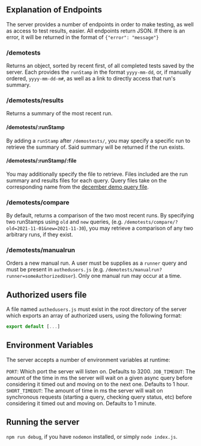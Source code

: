 ## Explanation of Endpoints

The server provides a number of endpoints in order to make testing, as well as access to test results, easier. All endpoints return JSON. If there is an error, it will be returned in the format of `{"error": "message"}`

### /demotests

Returns an object, sorted by recent first, of all completed tests saved by the server. Each provides the `runStamp` in the format `yyyy-mm-dd`, or, if manually ordered, `yyyy-mm-dd-m#`, as well as a link to directly access that run's summary.

### /demotests/results

Returns a summary of the most recent run.

#### /demotests/:runStamp

By adding a `runStamp` after `/demostests/`, you may specify a specific run to retrieve the summary of. Said summary will be returned if the run exists.

#### /demotests/:runStamp/:file

You may additionally specify the file to retrieve. Files included are the run summary and results files for each query. Query files take on the corresponding name from the [december demo query file](https://github.com/NCATSTranslator/minihackathons).

### /demotests/compare

By default, returns a comparison of the two most recent runs. By specifying two runStamps using `old` and `new` queries, (e.g. `/demotests/compare/?old=2021-11-01&new=2021-11-30`), you may retrieve a comparison of any two arbitrary runs, if they exist.

### /demotests/manualrun

Orders a new manual run. A user must be supplies as a `runner` query and must be present in `authedusers.js` (e.g. `/demotests/manualrun?runner=someAuthorizedUser`). Only one manual run may occur at a time.

## Authorized users file

A file named `authedusers.js` must exist in the root directory of the server which exports an array of authorized users, using the following format:

```JavaScript
export default [...]
```

## Environment Variables

The server accepts a number of environment variables at runtime:

`PORT`: Which port the server will listen on. Defaults to 3200.
`JOB_TIMEOUT`: The amount of the time in ms the server will wait on a given async query before considering it timed out and moving on to the next one. Defaults to 1 hour.
`SHORT_TIMEOUT`: The amount of time in ms the server will wait on synchronous requests (starting a query, checking query status, etc) before considering it timed out and moving on. Defaults to 1 minute.

## Running the server

`npm run debug`, if you have `nodemon` installed, or simply `node index.js`.

